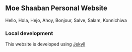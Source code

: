 ## Moe Shaaban Personal Website

Hello, Hola, Hejo, Ahoy, Bonjour, Salve, Salam, Konnichiwa

### Local development

This website is developed using [Jekyll](https://jekyllrb.com)
